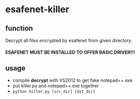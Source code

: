 # esafenet-killer

## function
Decrypt all files encrypted by esafenet from given directory.
#### ESAFENET MUST BE INSTALLED TO OFFER BASIC DRIVER!!!

## usage
* compile **decrypt** with VS2012 to get fake notepad++.exe
* put killer.py and notepad++.exe together
* `python killer.py [src_dir] [dst_dir]`